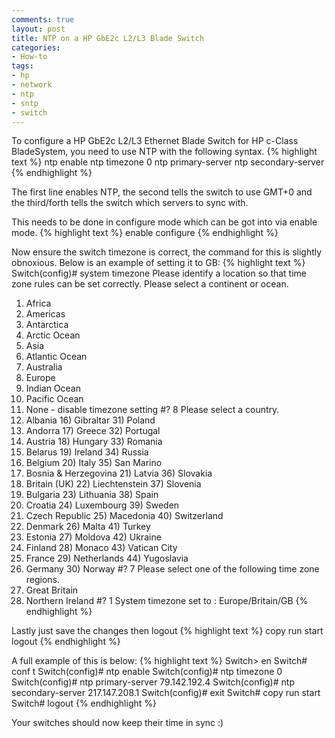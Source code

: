 ```yaml
---
comments: true
layout: post
title: NTP on a HP GbE2c L2/L3 Blade Switch
categories:
- How-to
tags:
- hp
- network
- ntp
- sntp
- switch
---
```


To configure a HP GbE2c L2/L3 Ethernet Blade Switch for HP c-Class BladeSystem, you need to use NTP with the following syntax.
{% highlight text %}
ntp enable 
ntp timezone 0
ntp primary-server <ip>
ntp secondary-server <ip>
{% endhighlight %}

The first line enables NTP, the second tells the switch to use GMT+0 and the third/forth tells the switch which servers to sync with.

This needs to be done in configure mode which can be got into via enable mode.
{% highlight text %}
enable
configure
{% endhighlight %}

Now ensure the switch timezone is correct, the command for this is slightly obnoxious. Below is an example of setting it to GB:
{% highlight text %}
Switch(config)# system timezone 
Please identify a location so that time zone rules can be set correctly.
Please select a continent or ocean.
 1) Africa
 2) Americas
 3) Antarctica
 4) Arctic Ocean
 5) Asia
 6) Atlantic Ocean
 7) Australia
 8) Europe
 9) Indian Ocean
10) Pacific Ocean
11) None - disable timezone setting
#? 8
Please select a country.
 1) Albania               16) Gibraltar     31) Poland
 2) Andorra               17) Greece        32) Portugal
 3) Austria               18) Hungary       33) Romania
 4) Belarus               19) Ireland       34) Russia
 5) Belgium               20) Italy         35) San Marino
 6) Bosnia & Herzegovina  21) Latvia        36) Slovakia
 7) Britain (UK)          22) Liechtenstein 37) Slovenia
 8) Bulgaria              23) Lithuania     38) Spain
 9) Croatia               24) Luxembourg    39) Sweden
10) Czech Republic        25) Macedonia     40) Switzerland
11) Denmark               26) Malta         41) Turkey
12) Estonia               27) Moldova       42) Ukraine
13) Finland               28) Monaco        43) Vatican City
14) France                29) Netherlands   44) Yugoslavia
15) Germany               30) Norway
#? 7
Please select one of the following time zone regions.
1) Great Britain
2) Northern Ireland
#? 1 
System timezone set to : Europe/Britain/GB
{% endhighlight %}

Lastly just save the changes then logout
{% highlight text %}
copy run start
logout
{% endhighlight %}

A full example of this is below:
{% highlight text %}
Switch> en
Switch# conf t
Switch(config)# ntp enable
Switch(config)# ntp timezone 0
Switch(config)# ntp primary-server 79.142.192.4
Switch(config)# ntp secondary-server 217.147.208.1
Switch(config)# exit
Switch# copy run start
Switch# logout
{% endhighlight %}

Your switches should now keep their time in sync :)
